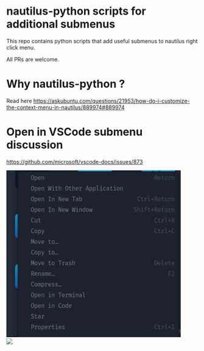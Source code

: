 # nautilus-python scripts for additional submenus

This repo contains python scripts that add useful submenus to nautilus right
click menu.

All PRs are welcome.

# Why nautilus-python ?

Read here
https://askubuntu.com/questions/21953/how-do-i-customize-the-context-menu-in-nautilus/889974#889974

# Open in VSCode submenu discussion

https://github.com/microsoft/vscode-docs/issues/873

![](images/open-in-vscode.png)  
![](images/unrar.png)
